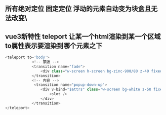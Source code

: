 ## 所有绝对定位 固定定位 浮动的元素自动变为块盒且无法改变\

## vue3新特性 teleport 让某一个html渲染到某一个区域 to属性表示要渲染到哪个元素之下
```javascript vue.js
<teleport to='body'>
            <!-- 蒙版 -->
            <transition name="fade">
                <div class="w-screen h-screen bg-zinc-900/80 z-40 fixed top-0 left-0"></div>
            </transition>
            <!-- 内容 -->
             <transition name="popup-down-up">
                <div v-bind="$attrs" class="w-screen bg-white z-50 fixed bottom-0">
                    <slot />
                </div>
            </transition>
</teleport>
```